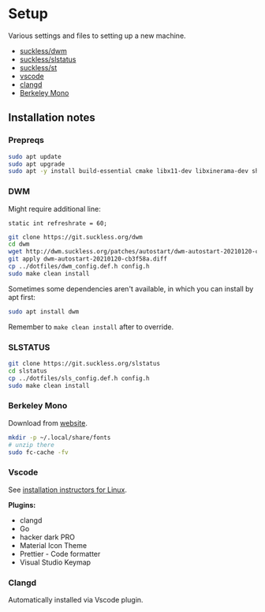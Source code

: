 # Setup

Various settings and files to setting up a new machine.

* [suckless/dwm](https://dwm.suckless.org/)
* [suckless/slstatus](https://tools.suckless.org/slstatus/)
* [suckless/st](https://st.suckless.org/)
* [vscode](https://code.visualstudio.com/)
* [clangd](https://clangd.llvm.org/)
* [Berkeley Mono](https://usgraphics.com/)

## Installation notes

### Prepreqs
```bash
sudo apt update
sudo apt upgrade
sudo apt -y install build-essential cmake libx11-dev libxinerama-dev sharutils suckless-tools libxft-dev stterm
```

### DWM

Might require additional line:

`static int refreshrate = 60;`

```bash
git clone https://git.suckless.org/dwm
cd dwm
wget http://dwm.suckless.org/patches/autostart/dwm-autostart-20210120-cb3f58a.diff
git apply dwm-autostart-20210120-cb3f58a.diff
cp ../dotfiles/dwm_config.def.h config.h
sudo make clean install
```

Sometimes some dependencies aren't available, in which you can install by apt first:
```bash
sudo apt install dwm
```

Remember to `make clean install` after to override.

### SLSTATUS
```bash
git clone https://git.suckless.org/slstatus
cd slstatus
cp ../dotfiles/sls_config.def.h config.h
sudo make clean install
```

### Berkeley Mono

Download from [website](https://usgraphics.com/).

```bash
mkdir -p ~/.local/share/fonts
# unzip there
sudo fc-cache -fv
```

### Vscode

See [installation instructors for Linux](https://code.visualstudio.com/docs/setup/linux#_install-vs-code-on-linux).

**Plugins:**
* clangd
* Go
* hacker dark PRO
* Material Icon Theme
* Prettier - Code formatter
* Visual Studio Keymap

### Clangd

Automatically installed via Vscode plugin.
